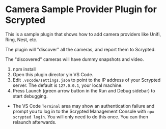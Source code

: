 # Camera Sample Provider Plugin for Scrypted

This is a sample plugin that shows how to add camera providers like Unifi, Ring, Nest, etc.

The plugin will "discover" all the cameras, and report them to Scrypted.

The "discovered" cameras will have dummy snapshots and video.


1. npm install
2. Open this plugin director yin VS Code.
3. Edit `.vscode/settings.json` to point to the IP address of your Scrypted server. The default is `127.0.0.1`, your local machine.
4. Press Launch (green arrow button in the Run and Debug sidebar) to start debugging.
  * The VS Code `Terminal` area may show an authentication failure and prompt you to log in to the Scrypted Management Console with `npx scrypted login`. You will only need to do this once. You can then relaunch afterwards.
